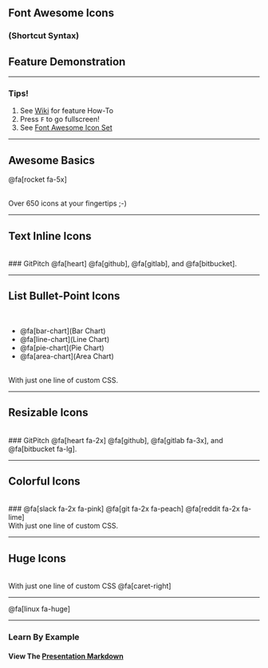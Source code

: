 ## Font Awesome Icons
### (Shortcut Syntax)
## Feature Demonstration

---

### Tips!

1. See <a target="_blank" href="https://github.com/gitpitch/gitpitch/wiki/Font-Awesome">Wiki</a> for feature How-To
1. Press `F` to go fullscreen!
1. See <a target="_blank" href="http://fontawesome.io/icons">Font Awesome Icon Set</a>

---

## Awesome Basics

@fa[rocket fa-5x]

<br>
<span class="fa-byline">Over 650 icons at your fingertips ;-)</span>

---

## Text Inline Icons
<br>
### GitPitch @fa[heart] @fa[github], @fa[gitlab], and @fa[bitbucket].

---

## List Bullet-Point Icons
<br>

- @fa[bar-chart](Bar Chart)
- @fa[line-chart](Line Chart)
- @fa[pie-chart](Pie Chart)
- @fa[area-chart](Area Chart)

<br>
<span class="fa-byline">With just one line of custom CSS.</span>

---

## Resizable Icons
<br>
### GitPitch @fa[heart fa-2x] @fa[github], @fa[gitlab fa-3x], and @fa[bitbucket fa-lg].

---

## Colorful Icons
<br>
### @fa[slack fa-2x fa-pink] @fa[git fa-2x fa-peach] @fa[reddit fa-2x fa-lime]

<br>
<span class="fa-byline">With just one line of custom CSS.</span>

---


## Huge Icons
<br>
<span class="fa-byline">With just one line of custom CSS @fa[caret-right]</span>

---

@fa[linux fa-huge]

---

### Learn By Example
#### View The <a target="_blank" href="https://github.com/gitpitch/feature-demo/blob/fontawesome-shortcut-syntax/PITCHME.md">Presentation Markdown</a>


